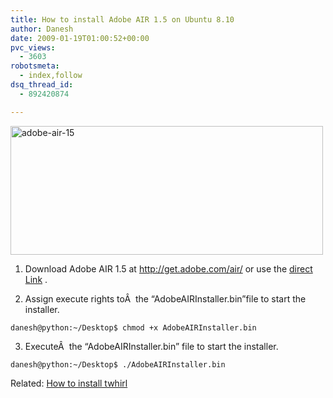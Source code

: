 ```yaml
---
title: How to install Adobe AIR 1.5 on Ubuntu 8.10
author: Danesh
date: 2009-01-19T01:00:52+00:00
pvc_views:
  - 3603
robotsmeta:
  - index,follow
dsq_thread_id:
  - 892420874

---
```

<img loading="lazy" class="alignnone size-medium wp-image-1153" title="adobe-air-15" src="/wp-content/uploads/2009/01/adobe-air-15-500x206.png" alt="adobe-air-15" width="500" height="206" srcset="/wp-content/uploads/2009/01/adobe-air-15-500x206.png 500w, /wp-content/uploads/2009/01/adobe-air-15-1024x422.png 1024w, /wp-content/uploads/2009/01/adobe-air-15.png 1415w" sizes="(max-width: 500px) 100vw, 500px" />

1. Download Adobe AIR 1.5 at <http://get.adobe.com/air/> or use the [direct Link][1] .

2. Assign execute rights toÂ  the &#8220;AdobeAIRInstaller.bin&#8221;file to start the installer.

`danesh@python:~/Desktop$ chmod +x AdobeAIRInstaller.bin`

3. ExecuteÂ  the &#8220;AdobeAIRInstaller.bin&#8221; file to start the installer.

`danesh@python:~/Desktop$ ./AdobeAIRInstaller.bin`

Related: [How to install twhirl][2]

 [1]: http://airdownload.adobe.com/air/lin/download/1.5/AdobeAIRInstaller.bin
 [2]: /posts/installing-adobe-air-and-twhirl-on-ubuntu-810-interpid/